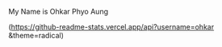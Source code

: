 My Name is Ohkar Phyo Aung

(https://github-readme-stats.vercel.app/api?username=ohkar &theme=radical)
